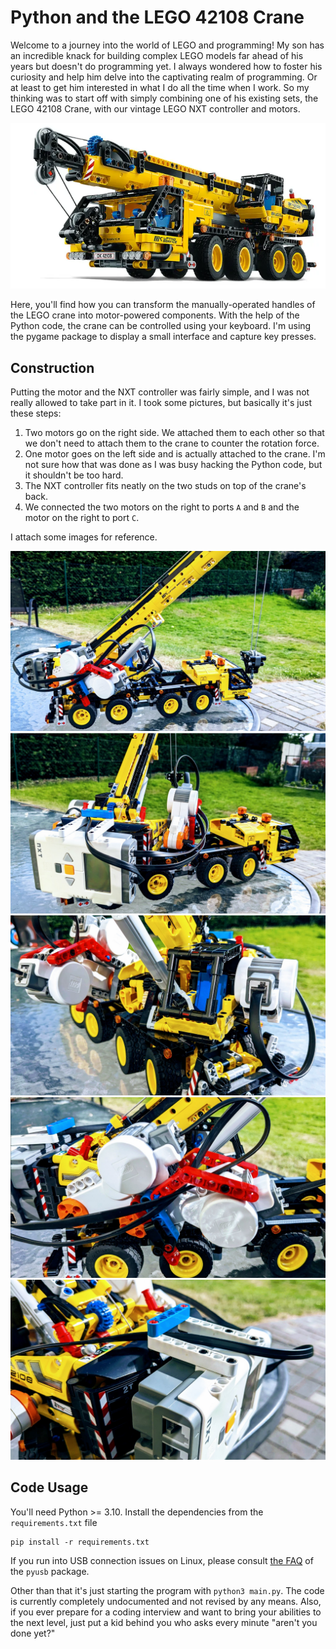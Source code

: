 # Python and the LEGO 42108 Crane

Welcome to a journey into the world of LEGO and programming!
My son has an incredible knack for building complex LEGO models far ahead of his years but doesn't do programming yet.
I always wondered how to foster his curiosity and help him delve into the captivating realm of programming.
Or at least to get him interested in what I do all the time when I work.
So my thinking was to start off with simply combining one of his existing sets, the LEGO 42108 Crane, with our vintage 
LEGO NXT controller and motors.

![LEGO crane](original_crane.png)

Here, you'll find how you can transform the manually-operated handles of the LEGO crane into motor-powered components.
With the help of the Python code, the crane can be controlled using your keyboard. I'm using the pygame package to
display a small interface and capture key presses.

## Construction

Putting the motor and the NXT controller was fairly simple, and I was not really allowed to take part in it.
I took some pictures, but basically it's just these steps:

1. Two motors go on the right side. We attached them to each other so that we don't need to attach them to the crane
   to counter the rotation force.
2. One motor goes on the left side and is actually attached to the crane. I'm not sure how that was done as I was busy
   hacking the Python code, but it shouldn't be too hard.
3. The NXT controller fits neatly on the two studs on top of the crane's back.
4. We connected the two motors on the right to ports `A` and `B` and 
   the motor on the right to port `C`.

I attach some images for reference.

![Crane 1](crane_1.jpg)
![Crane 2](crane_2.jpg)
![Crane 3](crane_3.jpg)
![Crane 4](crane_4.jpg)
![Crane 5](crane_5.jpg)


## Code Usage

You'll need Python >= 3.10. Install the dependencies from the `requirements.txt` file

```shell
pip install -r requirements.txt
```

If you run into USB connection issues on Linux, please consult [the FAQ](https://github.com/pyusb/pyusb/blob/master/docs/faq.rst#how-to-practically-deal-with-permission-issues-on-linux) of the `pyusb` package.

Other than that it's just starting the program with `python3 main.py`.
The code is currently completely undocumented and not revised by any means.
Also, if you ever prepare for a coding interview and want to bring your abilities to the
next level, just put a kid behind you who asks every minute "aren't you done yet?"